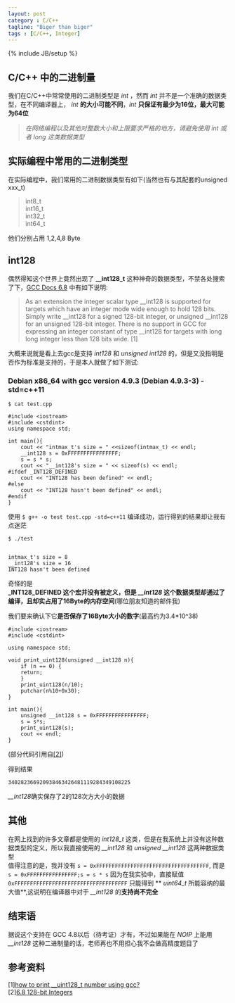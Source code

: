 ```yaml
---
layout: post
category : C/C++
tagline: "Biger than biger"
tags : [C/C++, Integer]
---
```

{% include JB/setup %}

## C/C++ 中的二进制量     

我们在C/C++中常常使用的二进制类型是 _int_ ，然而 _int_ 并不是一个准确的数据类型，在不同编译器上， _int_ __的大小可能不同__，_int_ __只保证有最少为16位，最大可能为64位__    

> *在网络编程以及其他对整数大小和上限要求严格的地方，请避免使用 _int_ 或者 _long_ 这类数据类型*    

## 实际编程中常用的二进制类型    

在实际编程中，我们常用的二进制数据类型有如下(当然也有与其配套的unsigned xxx_t)    

> int8_t     
> int16_t    
> int32_t   
> int64_t   

他们分别占用 1,2,4,8 Byte   

## int128    

偶然得知这个世界上竟然出现了 **__int128_t** 这种神奇的数据类型，不禁各处搜索了下，[GCC Docs 6.8](https://gcc.gnu.org/onlinedocs/gcc/_005f_005fint128.html) 中有如下说明:    

> As an extension the integer scalar type __int128 is supported for targets which have an integer mode wide enough to hold 128 bits. Simply write __int128 for a signed 128-bit integer, or unsigned __int128 for an unsigned 128-bit integer. There is no support in GCC for expressing an integer constant of type __int128 for targets with long long integer less than 128 bits wide. [1]


大概来说就是看上去gcc是支持 _int128_ 和 _unsigned int128_ 的，但是又没指明是否作为标准是支持的，于是本人就做了如下测试:     

### Debian x86_64 with gcc version 4.9.3 (Debian 4.9.3-3) -std=c++11      

`$ cat test.cpp`       

    #include <iostream>
    #include <cstdint>
    using namespace std;
    
    int main(){
        cout << "intmax_t's size = " <<sizeof(intmax_t) << endl;
        __int128 s = 0xFFFFFFFFFFFFFFFF;
        s = s * s;
        cout << "__int128's size = " << sizeof(s) << endl;
    #ifdef _INT128_DEFINED
        cout << "INT128 has been defined" << endl;
    #else
        cout << "INT128 hasn't been defined" << endl;
    #endif
    }

使用 `$ g++ -o test test.cpp -std=c++11` 编译成功，运行得到的结果却让我有点迷茫    

`$ ./test`

<pre><code>
intmax_t's size = 8      
__int128's size = 16      
INT128 hasn't been defined      
</code></pre>     

奇怪的是    
**_INT128_DEFINED 这个宏并没有被定义，但是 *__int128* 这个数据类型却通过了编译，且却实占用了16Byte的内存空间**(哪位朋友知道的邮件我)      


我们要来确认下它**是否保存了16Byte大小的数字**(最高约为3.4*10^38)     

    #include <iostream>
    #include <cstdint>
    
    using namespace std;
    
    void print_uint128(unsigned __int128 n){
        if (n == 0) {
        return;
        }
        print_uint128(n/10);
        putchar(n%10+0x30);
    }
    
    int main(){
        unsigned __int128 s = 0xFFFFFFFFFFFFFFFF;
        s = s*s;
        print_uint128(s);
        cout << endl;
    } 

(部分代码引用自[[2]](http://stackoverflow.com/questions/11656241/how-to-print-uint128-t-number-using-gcc))    

得到结果    

`340282366920938463426481119284349108225`    

*__int128*确实保存了2的128次方大小的数据     

## 其他    
在网上找到的许多文章都是使用的 *int128_t* 这类，但是在我系统上并没有这种数据类型的定义，所以我直接使用的 *__int128* 和 *unsigned __int128* 这两种数据类型    
值得注意的是，我并没有
`s = 0xFFFFFFFFFFFFFFFFFFFFFFFFFFFFFFFFFFFF`, 而是 `s = 0xFFFFFFFFFFFFFFFF;s = s * s` 因为在我实验中，直接赋值 `0xFFFFFFFFFFFFFFFFFFFFFFFFFFFFFFFFFFFF` 只能得到 ** *uint64_t* 所能容纳的最大值**,这说明在编译器中对于 *__int128* 的**支持尚不完全**      

## 结束语    

据说这个支持在 GCC 4.8以后（待考证）才有，不过如果能在 _NOIP_ 上能用 *__int128* 这种二进制量的话，老师再也不用担心我不会做高精度题目了    


## 参考资料
[1][how to print __uint128_t number using gcc?](http://stackoverflow.com/questions/11656241/how-to-print-uint128-t-number-using-gcc)      
[2][6.8 128-bit Integers](https://gcc.gnu.org/onlinedocs/gcc/_005f_005fint128.html)
